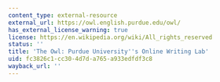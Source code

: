 ```yaml
---
content_type: external-resource
external_url: https://owl.english.purdue.edu/owl/
has_external_license_warning: true
license: https://en.wikipedia.org/wiki/All_rights_reserved
status: ''
title: 'The Owl: Purdue University''s Online Writing Lab'
uid: fc3826c1-cc30-4d7d-a765-a933edfdf3c8
wayback_url: ''
---
```

